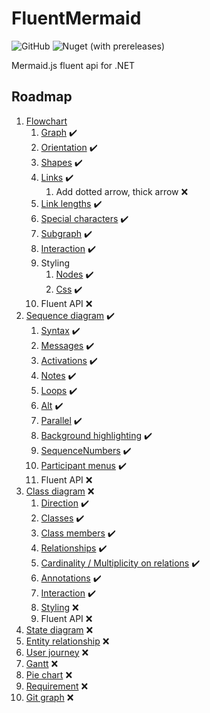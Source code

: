 # FluentMermaid
![GitHub](https://img.shields.io/github/license/wowbios/FluentMermaid)
![Nuget (with prereleases)](https://img.shields.io/nuget/vpre/FluentMermaid)


Mermaid.js fluent api for .NET

## Roadmap
1. [Flowchart](https://mermaid-js.github.io/mermaid/#/flowchart)
   1. [Graph](https://mermaid-js.github.io/mermaid/#/flowchart?id=graph) :heavy_check_mark:
   2. [Orientation](https://mermaid-js.github.io/mermaid/#/flowchart?id=flowchart-orientation) :heavy_check_mark:
   3. [Shapes](https://mermaid-js.github.io/mermaid/#/flowchart?id=node-shapes) :heavy_check_mark:
   4. [Links](https://mermaid-js.github.io/mermaid/#/flowchart?id=links-between-nodes) :heavy_check_mark:
      1. Add dotted arrow, thick arrow :x:
   5. [Link lengths](https://mermaid-js.github.io/mermaid/#/flowchart?id=minimum-length-of-a-link) :heavy_check_mark:
   6. [Special characters](https://mermaid-js.github.io/mermaid/#/flowchart?id=special-characters-that-break-syntax) :heavy_check_mark:
   7. [Subgraph](https://mermaid-js.github.io/mermaid/#/flowchart?id=subgraphs) :heavy_check_mark:
   8. [Interaction](https://mermaid-js.github.io/mermaid/#/flowchart?id=interaction) :heavy_check_mark:
   9. Styling
      1. [Nodes](https://mermaid-js.github.io/mermaid/#/flowchart?id=styling-a-node) :heavy_check_mark:
      2. [Css](https://mermaid-js.github.io/mermaid/#/flowchart?id=css-classes) :heavy_check_mark:
   10. Fluent API :x:
2. [Sequence diagram](https://mermaid-js.github.io/mermaid/#/sequenceDiagram) :heavy_check_mark:
   1. [Syntax](https://mermaid-js.github.io/mermaid/#/sequenceDiagram?id=syntax) :heavy_check_mark:
   2. [Messages](https://mermaid-js.github.io/mermaid/#/sequenceDiagram?id=messages) :heavy_check_mark:
   3. [Activations](https://mermaid-js.github.io/mermaid/#/sequenceDiagram?id=activations) :heavy_check_mark:
   4. [Notes](https://mermaid-js.github.io/mermaid/#/sequenceDiagram?id=notes) :heavy_check_mark:
   5. [Loops](https://mermaid-js.github.io/mermaid/#/sequenceDiagram?id=loops) :heavy_check_mark:
   6. [Alt](https://mermaid-js.github.io/mermaid/#/sequenceDiagram?id=alt) :heavy_check_mark:
   7. [Parallel](https://mermaid-js.github.io/mermaid/#/sequenceDiagram?id=parallel) :heavy_check_mark:
   8. [Background highlighting](https://mermaid-js.github.io/mermaid/#/sequenceDiagram?id=background-highlighting) :heavy_check_mark:
   9. [SequenceNumbers](https://mermaid-js.github.io/mermaid/#/sequenceDiagram?id=sequencenumbers) :heavy_check_mark:
   10. [Participant menus](https://mermaid-js.github.io/mermaid/#/sequenceDiagram?id=actor-menus) :heavy_check_mark:
   11. Fluent API :x:
3. [Class diagram](https://mermaid-js.github.io/mermaid/#/classDiagram) :x:
   1. [Direction](https://mermaid-js.github.io/mermaid/#/classDiagram?id=setting-the-direction-of-the-diagram) :heavy_check_mark:
   2. [Classes](https://mermaid-js.github.io/mermaid/#/classDiagram?id=define-a-class) :heavy_check_mark:
   3. [Class members](https://mermaid-js.github.io/mermaid/#/classDiagram?id=defining-members-of-a-class) :heavy_check_mark:
   4. [Relationships](https://mermaid-js.github.io/mermaid/#/classDiagram?id=defining-relationship) :heavy_check_mark:
   5. [Cardinality / Multiplicity on relations](https://mermaid-js.github.io/mermaid/#/classDiagram?id=cardinality-multiplicity-on-relations) :heavy_check_mark:
   6. [Annotations](https://mermaid-js.github.io/mermaid/#/classDiagram?id=annotations-on-classes) :heavy_check_mark:
   7. [Interaction](https://mermaid-js.github.io/mermaid/#/classDiagram?id=interaction) :heavy_check_mark:
   8. [Styling](https://mermaid-js.github.io/mermaid/#/classDiagram?id=styling) :x:
   9. Fluent API :x:
4. [State diagram](https://mermaid-js.github.io/mermaid/#/stateDiagram) :x:
5. [Entity relationship](https://mermaid-js.github.io/mermaid/#/entityRelationshipDiagram) :x:
6. [User journey](https://mermaid-js.github.io/mermaid/#/user-journey) :x:
7. [Gantt](https://mermaid-js.github.io/mermaid/#/gantt) :x:
8. [Pie chart](https://mermaid-js.github.io/mermaid/#/pie) :x:
9. [Requirement](https://mermaid-js.github.io/mermaid/#/requirementDiagram) :x:
10. [Git graph](https://mermaid-js.github.io/mermaid/#/gitgraph) :x:
